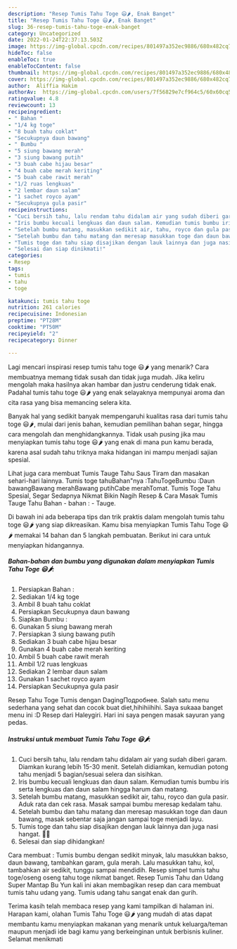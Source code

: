 ```yaml
---
description: "Resep Tumis Tahu Toge 😃🌶, Enak Banget"
title: "Resep Tumis Tahu Toge 😃🌶, Enak Banget"
slug: 36-resep-tumis-tahu-toge-enak-banget
category: Uncategorized
date: 2022-01-24T22:37:13.503Z
image: https://img-global.cpcdn.com/recipes/801497a352ec9886/680x482cq70/tumis-tahu-toge-foto-resep-utama.jpg
hideToc: false
enableToc: true
enableTocContent: false
thumbnail: https://img-global.cpcdn.com/recipes/801497a352ec9886/680x482cq70/tumis-tahu-toge-foto-resep-utama.jpg
cover: https://img-global.cpcdn.com/recipes/801497a352ec9886/680x482cq70/tumis-tahu-toge-foto-resep-utama.jpg
author:  Aliffia Hakim
authorAv:  https://img-global.cpcdn.com/users/7f56829e7cf964c5/60x60cq50/avatar.jpg
ratingvalue: 4.8
reviewcount: 13
recipeingredient:
- " Bahan "
- "1/4 kg toge"
- "8 buah tahu coklat"
- "Secukupnya daun bawang"
- " Bumbu "
- "5 siung bawang merah"
- "3 siung bawang putih"
- "3 buah cabe hijau besar"
- "4 buah cabe merah keriting"
- "5 buah cabe rawit merah"
- "1/2 ruas lengkuas"
- "2 lembar daun salam"
- "1 sachet royco ayam"
- "Secukupnya gula pasir"
recipeinstructions:
- "Cuci bersih tahu, lalu rendam tahu didalam air yang sudah diberi garam. Diamkan kurang lebih 15-30 menit. Setelah didiamkan, kemudian potong tahu menjadi 5 bagian/sesuai selera dan sisihkan."
- "Iris bumbu kecuali lengkuas dan daun salam. Kemudian tumis bumbu iris serta lengkuas dan daun salam hingga harum dan matang."
- "Setelah bumbu matang, masukkan sedikit air, tahu, royco dan gula pasir. Aduk rata dan cek rasa. Masak sampai bumbu meresap kedalam tahu."
- "Setelah bumbu dan tahu matang dan meresap masukkan toge dan daun bawang, masak sebentar saja jangan sampai toge menjadi layu."
- "Tumis toge dan tahu siap disajikan dengan lauk lainnya dan juga nasi hangat. 🍚😋"
- "Selesai dan siap dinikmati!"
categories:
- Resep
tags:
- tumis
- tahu
- toge

katakunci: tumis tahu toge 
nutrition: 261 calories
recipecuisine: Indonesian
preptime: "PT28M"
cooktime: "PT50M"
recipeyield: "2"
recipecategory: Dinner

---
```



Lagi mencari inspirasi resep tumis tahu toge 😃🌶 yang menarik? Cara membuatnya memang tidak susah dan tidak juga mudah. Jika keliru mengolah maka hasilnya akan hambar dan justru cenderung tidak enak. Padahal tumis tahu toge 😃🌶 yang enak selayaknya mempunyai aroma dan cita rasa yang bisa memancing selera kita.


Banyak hal yang sedikit banyak mempengaruhi kualitas rasa dari tumis tahu toge 😃🌶, mulai dari jenis bahan, kemudian pemilihan bahan segar, hingga cara mengolah dan menghidangkannya. Tidak usah pusing jika mau menyiapkan tumis tahu toge 😃🌶 yang enak di mana pun kamu berada, karena asal sudah tahu triknya maka hidangan ini mampu menjadi sajian spesial.

Lihat juga cara membuat Tumis Tauge Tahu Saus Tiram dan masakan sehari-hari lainnya. Tumis toge tahuBahan&#34;nya :TahuTogeBumbu :Daun bawangBawang merahBawang putihCabe merahTomat. Tumis Toge Tahu Spesial, Segar Sedapnya Nikmat Bikin Nagih Resep &amp; Cara Masak Tumis Tauge Tahu Bahan - bahan : - Tauge.


Di bawah ini ada beberapa tips dan trik praktis dalam mengolah tumis tahu toge 😃🌶 yang siap dikreasikan. Kamu bisa menyiapkan Tumis Tahu Toge 😃🌶 memakai 14 bahan dan 5 langkah pembuatan. Berikut ini cara untuk menyiapkan hidangannya.

<!--inarticleads1-->

##### Bahan-bahan dan bumbu yang digunakan dalam menyiapkan Tumis Tahu Toge 😃🌶:

1. Persiapkan  Bahan :
1. Sediakan 1/4 kg toge
1. Ambil 8 buah tahu coklat
1. Persiapkan Secukupnya daun bawang
1. Siapkan  Bumbu :
1. Gunakan 5 siung bawang merah
1. Persiapkan 3 siung bawang putih
1. Sediakan 3 buah cabe hijau besar
1. Gunakan 4 buah cabe merah keriting
1. Ambil 5 buah cabe rawit merah
1. Ambil 1/2 ruas lengkuas
1. Sediakan 2 lembar daun salam
1. Gunakan 1 sachet royco ayam
1. Persiapkan Secukupnya gula pasir


Resep Tahu Toge Tumis dengan DagingПодробнее. Salah satu menu sederhana yang sehat dan cocok buat diet,hihihiihihi. Saya sukaaa banget menu ini :D Resep dari Haleygiri. Hari ini saya pengen masak sayuran yang pedas. 

<!--inarticleads2-->

##### Instruksi untuk membuat Tumis Tahu Toge 😃🌶:

1. Cuci bersih tahu, lalu rendam tahu didalam air yang sudah diberi garam. Diamkan kurang lebih 15-30 menit. Setelah didiamkan, kemudian potong tahu menjadi 5 bagian/sesuai selera dan sisihkan.
1. Iris bumbu kecuali lengkuas dan daun salam. Kemudian tumis bumbu iris serta lengkuas dan daun salam hingga harum dan matang.
1. Setelah bumbu matang, masukkan sedikit air, tahu, royco dan gula pasir. Aduk rata dan cek rasa. Masak sampai bumbu meresap kedalam tahu.
1. Setelah bumbu dan tahu matang dan meresap masukkan toge dan daun bawang, masak sebentar saja jangan sampai toge menjadi layu.
1. Tumis toge dan tahu siap disajikan dengan lauk lainnya dan juga nasi hangat. 🍚😋
1. Selesai dan siap dihidangkan!

Cara membuat : Tumis bumbu dengan sedikit minyak, lalu masukkan bakso, daun bawang, tambahkan garam, gula merah. Lalu masukkan tahu, kol, tambahkan air sedikit, tunggu sampai mendidih. Resep simpel tumis tahu toge/oseng oseng tahu toge nikmat banget. Resep Tumis Tahu dan Udang Super Mantap Bu Yun kali ini akan membagikan resep dan cara membuat tumis tahu udang yang. Tumis udang tahu sangat enak dan gurih. 

Terima kasih telah membaca resep yang kami tampilkan di halaman ini. Harapan kami, olahan Tumis Tahu Toge 😃🌶 yang mudah di atas dapat membantu kamu menyiapkan makanan yang menarik untuk keluarga/teman maupun menjadi ide bagi kamu yang berkeinginan untuk berbisnis kuliner. Selamat menikmati
